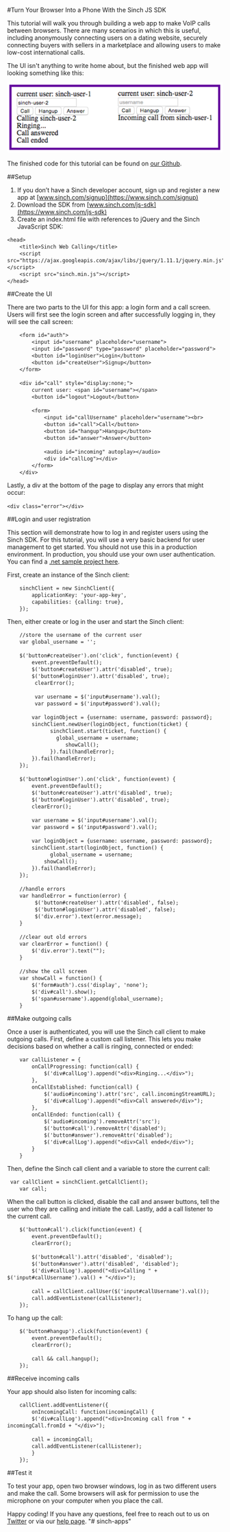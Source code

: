 #Turn Your Browser Into a Phone With the Sinch JS SDK

This tutorial will walk you through building a web app to make VoIP calls between browsers. There are many scenarios in which this is useful, including anonymously connecting users on a dating website, securely connecting buyers with sellers in a marketplace and allowing users to make low-cost international calls.

The UI isn't anything to write home about, but the finished web app will looking something like this:

![overview](images/overview.png)

The finished code for this tutorial can be found on [our Github](https://github.com/sinch/js-web-calling).

##Setup
1. If you don’t have a Sinch developer account, sign up and register a new app at 
[www.sinch.com/signup](https://www.sinch.com/signup)
2. Download the SDK from [www.sinch.com/js-sdk](https://www.sinch.com/js-sdk)
3. Create an index.html file with references to jQuery and the Sinch JavaScript SDK:

```
<head>
    <title>Sinch Web Calling</title>
    <script src="https://ajax.googleapis.com/ajax/libs/jquery/1.11.1/jquery.min.js"></script>
    <script src="sinch.min.js"></script>
</head>
```

##Create the UI

There are two parts to the UI for this app: a login form and a call screen. Users will first see the login screen and after successfully logging in, they will see the call screen:

```
    <form id="auth">
        <input id="username" placeholder="username">
        <input id="password" type="password" placeholder="password">
        <button id="loginUser">Login</button>
        <button id="createUser">Signup</button>
    </form>

    <div id="call" style="display:none;">       
        current user: <span id="username"></span>
        <button id="logout">Logout</button>

        <form>
            <input id="callUsername" placeholder="username"><br>
            <button id="call">Call</button>
            <button id="hangup">Hangup</button>
            <button id="answer">Answer</button>

            <audio id="incoming" autoplay></audio>
            <div id="callLog"></div>
        </form>
    </div>
```
    
Lastly, a div at the bottom of the page to display any errors that might occur:

 ```<div class="error"></div>```
    
##Login and user registration

This section will demonstrate how to log in and register users using the Sinch SDK. For this tutorial, you will use a very basic backend for user management to get started. You should not use this in a production environment. In production, you should use your own user authentication. You can find a [.net sample project here](https://github.com/sinch/net-backend-sample).

First, create an instance of the Sinch client:

```
    sinchClient = new SinchClient({
        applicationKey: 'your-app-key',
        capabilities: {calling: true},
    });
```
    
Then, either create or log in the user and start the Sinch client:

```
    //store the username of the current user
    var global_username = '';

    $('button#createUser').on('click', function(event) {
        event.preventDefault();
        $('button#createUser').attr('disabled', true);
        $('button#loginUser').attr('disabled', true);
	     clearError();
    
	     var username = $('input#username').val();
	     var password = $('input#password').val();
    
        var loginObject = {username: username, password: password};
        sinchClient.newUser(loginObject, function(ticket) {
		      sinchClient.start(ticket, function() {
                global_username = username;
			       showCall();
		      }).fail(handleError);
        }).fail(handleError);
    });

    $('button#loginUser').on('click', function(event) {
        event.preventDefault();
        $('button#createUser').attr('disabled', true);
        $('button#loginUser').attr('disabled', true);
        clearError();
    
        var username = $('input#username').val();
        var password = $('input#password').val();

        var loginObject = {username: username, password: password};
        sinchClient.start(loginObject, function() {
		      global_username = username;
            showCall();
        }).fail(handleError);
    });
    
    //handle errors
    var handleError = function(error) {
	     $('button#createUser').attr('disabled', false);
	     $('button#loginUser').attr('disabled', false);
	     $('div.error').text(error.message);
    }
    
    //clear out old errors
    var clearError = function() {
	    $('div.error').text("");
    }
    
    //show the call screen
    var showCall = function() {
        $('form#auth').css('display', 'none');
        $('div#call').show();
        $('span#username').append(global_username);
    }
```

##Make outgoing calls

Once a user is authenticated, you will use the Sinch call client to make outgoing calls. First, define a custom call listener. This lets you make decisions based on whether a call is ringing, connected or ended:

```
    var callListener = {
        onCallProgressing: function(call) {
            $('div#callLog').append("<div>Ringing...</div>");
        },
        onCallEstablished: function(call) {
            $('audio#incoming').attr('src', call.incomingStreamURL);
            $('div#callLog').append("<div>Call answered</div>");
        },
        onCallEnded: function(call) {
            $('audio#incoming').removeAttr('src');
            $('button#call').removeAttr('disabled');
            $('button#answer').removeAttr('disabled');
            $('div#callLog').append("<div>Call ended</div>");
        }
    }
```
    
Then, define the Sinch call client and a variable to store the current call:

````  
 var callClient = sinchClient.getCallClient();
    var call;
````
    
When the call button is clicked, disable the call and answer buttons, tell the user who they are calling and initiate the call. Lastly, add a call listener to the current call.
    
```
    $('button#call').click(function(event) {
        event.preventDefault();
        clearError();

        $('button#call').attr('disabled', 'disabled');
        $('button#answer').attr('disabled', 'disabled');
        $('div#callLog').append("<div>Calling " + $('input#callUsername').val() + "</div>");

        call = callClient.callUser($('input#callUsername').val());
        call.addEventListener(callListener);
    });
```
    
To hang up the call:

```
    $('button#hangup').click(function(event) {
        event.preventDefault();
        clearError();
    
        call && call.hangup();
    });
```

##Receive incoming calls

Your app should also listen for incoming calls:

```
    callClient.addEventListener({
        onIncomingCall: function(incomingCall) {
        $('div#callLog').append("<div>Incoming call from " + incomingCall.fromId + "</div>");

        call = incomingCall;
        call.addEventListener(callListener);
        }
    });
```
    
##Test it

To test your app, open two browser windows, log in as two different users and make the call. Some browsers will ask for permission to use the microphone on your computer when you place the call.

Happy coding! If you have any questions, feel free to reach out to us on [Twitter](https://twitter.com/sinchdev) or via our [help page](https://www.sinch.com/support/).
"# sinch-apps" 
